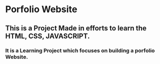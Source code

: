 # Porfolio Website 

## This is a Project Made in efforts to learn the HTML, CSS, JAVASCRIPT.

### It is a Learning Project which focuses on building a porfolio Website.
